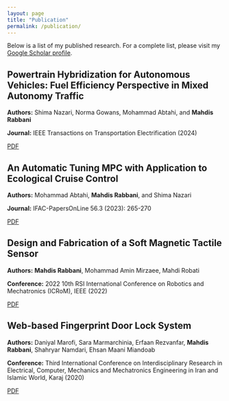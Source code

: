 ```yaml
---
layout: page
title: "Publication"
permalink: /publication/
---
```

<div class="publications-section">
<p>Below is a list of my published research. For a complete list, please visit my <a href="https://scholar.google.com/citations?user=0O-aLs8AAAAJ&hl=en" target="_blank"> Google Scholar profile</a>.</p>

  <div class="publication-list">
    <!-- Publication 1 -->
    <div class="publication-card">
      <h2>Powertrain Hybridization for Autonomous Vehicles: Fuel Efficiency Perspective in Mixed Autonomy Traffic</h2>
      <p><strong>Authors:</strong> Shima Nazari, Norma Gowans, Mohammad Abtahi, and <strong>Mahdis Rabbani</strong></p>
      <p><strong>Journal:</strong> IEEE Transactions on Transportation Electrification (2024)</p>
      <a href="https://ieeexplore.ieee.org/abstract/document/10654514" target="_blank" class="publication-pdf">PDF</a>
    </div>
    <!-- Publication 2 -->
    <div class="publication-card">
      <h2>An Automatic Tuning MPC with Application to Ecological Cruise Control</h2>
      <p><strong>Authors:</strong> Mohammad Abtahi, <strong>Mahdis Rabbani</strong>, and Shima Nazari</p>
      <p><strong>Journal:</strong> IFAC-PapersOnLine 56.3 (2023): 265-270</p>
      <a href="https://www.sciencedirect.com/science/article/pii/S2405896323023686" target="_blank" class="publication-pdf">PDF</a>
    </div>
    <!-- Publication 3 -->
    <div class="publication-card">
      <h2>Design and Fabrication of a Soft Magnetic Tactile Sensor</h2>
      <p><strong>Authors:</strong> <strong>Mahdis Rabbani</strong>, Mohammad Amin Mirzaee, Mahdi Robati</p>
      <p><strong>Conference:</strong> 2022 10th RSI International Conference on Robotics and Mechatronics (ICRoM), IEEE (2022)</p>
      <a href="https://ieeexplore.ieee.org/abstract/document/10025333" target="_blank" class="publication-pdf">PDF</a>
    </div>
    <!-- Publication 4 -->
    <div class="publication-card">
      <h2>Web-based Fingerprint Door Lock System</h2>
      <p><strong>Authors:</strong> Daniyal Marofi, Sara Marmarchinia, Erfaan Rezvanfar, <strong>Mahdis Rabbani</strong>, Shahryar Namdari, Ehsan Maani Miandoab</p>
      <p><strong>Conference:</strong> Third International Conference on Interdisciplinary Research in Electrical, Computer, Mechanics and Mechatronics Engineering in Iran and Islamic World, Karaj (2020)</p>
      <a href="https://civilica.com/doc/1119497" target="_blank" class="publication-pdf">PDF</a>
    </div>
  </div>
</div>